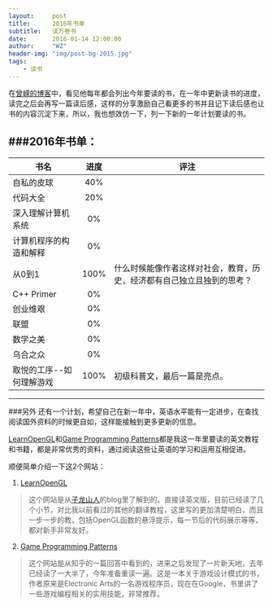 ```yaml
---
layout:     post
title:      2016年书单
subtitle:   读万卷书
date:       2016-01-14 12:00:00
author:     "WZ"
header-img: "img/post-bg-2015.jpg"
tags:
    - 读书
---
```

在[曾嵘的博客](http://zengrong.net)中，看见他每年都会列出今年要读的书，在一年中更新读书的进度，读完之后会再写一篇读后感，这样的分享激励自己看更多的书并且记下读后感也让书的内容沉淀下来，所以，我也想效仿一下，列一下新的一年计划要读的书。

###2016年书单：
------

书名 | 进度 | 评注
----|:-----:|-----
自私的皮球|40%|
代码大全|20%|
深入理解计算机系统|0%|
计算机程序的构造和解释|0%|
从0到1|100%|什么时候能像作者这样对社会，教育，历史，经济都有自己独立且独到的思考？
C++ Primer|0%|
创业维艰|0%|
联盟|0%|
数学之美|0%|
乌合之众|0%|
取悦的工序--如何理解游戏|100%|初级科普文，最后一篇是亮点。

---------

###另外
还有一个计划，希望自己在新一年中，英语水平能有一定进步，在查找阅读国外资料的时候更自如，这样能接触到更多更新的信息。

[LearnOpenGL](http://learnopengl.com)和[Game Programming Patterns](http://gameprogrammingpatterns.com)都是我这一年里要读的英文教程和书籍，都是非常优秀的资料，通过阅读这些让英语的学习和运用互相促进。

顺便简单介绍一下这2个网站：

1. [LearnOpenGL](http://learnopengl.com)
> 这个网站是从[子龙山人](http://zilongshanren.com/blog/2015-11-23-a-few-good-habit-i-keep-for-years.html)的blog里了解到的。直接读英文版，目前已经读了几个小节，对比我以前看过的其他的翻译教程，这里写的更加清楚明白，而且一步一步的教，包括OpenGL函数的悬浮提示，每一节后的代码展示等等，都对新手非常友好。

2. [Game Programming Patterns](http://gameprogrammingpatterns.com)
> 这个网站是从知乎的一篇回答中看到的，进来之后发现了一片新天地，去年已经读了一大半了，今年准备重读一遍。这是一本关于游戏设计模式的书，作者原来是Electronic Arts的一名游戏程序员，现在在Google，书里讲了一些游戏编程相关的实用技能，非常推荐。

